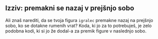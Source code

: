 ## Izziv: premakni se nazaj v prejšnjo sobo

Ali znaš narediti, da se tvoja figura `igralec` premakne nazaj na prejšnjo sobo, ko se dotakne rumenih vrat? Koda, ki jo za to potrebuješ, je zelo podobna kodi, ki si jo že dodal-a za premik figure v naslednjo sobo.